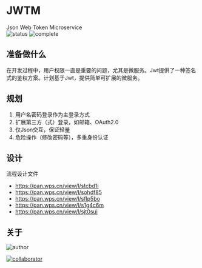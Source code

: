 # JWTM
Json Web Token Microservice    
![status](https://img.shields.io/badge/status-dev-blue.svg)
![complete](http://progressed.io/bar/2?title=done)    

## 准备做什么
在开发过程中，用户权限一直是重要的问题，尤其是微服务。Jwt提供了一种签名式的鉴权方案。计划基于Jwt，提供简单可扩展的微服务。

## 规划
1. 用户名密码登录作为主登录方式
2. 扩展第三方（式）登录，如邮箱、OAuth2.0
3. 仅Json交互，保证轻量
4. 危险操作（修改密码等），多重身份认证

## 设计
流程设计文件
- https://pan.wps.cn/view/l/stcbd1i   
- https://pan.wps.cn/view/l/sohdf85   
- https://pan.wps.cn/view/l/sflp5bo   
- https://pan.wps.cn/view/l/s1g4c6m   
- https://pan.wps.cn/view/l/sjt0sui   

## 关于

![author](https://img.shields.io/badge/author-mrtt-blue.svg)
    
[![collaborator](https://img.shields.io/badge/collaborator-dengliping-blue.svg)](https://github.com/dengliping)


